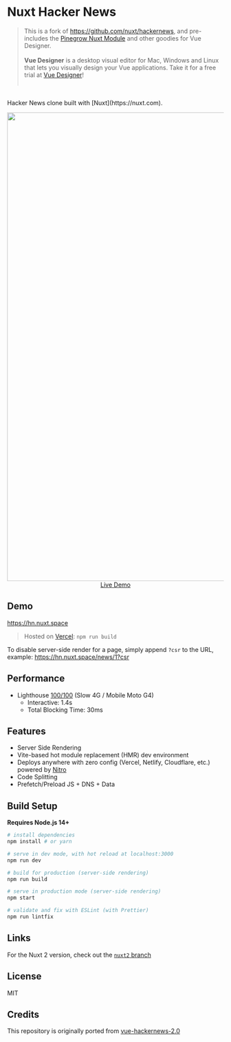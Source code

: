 # Nuxt Hacker News

> This is a fork of https://github.com/nuxt/hackernews, and pre-includes the [Pinegrow Nuxt Module](https://www.npmjs.com/package/@pinegrow/nuxt-module) and other goodies for Vue Designer.<br><br>**Vue Designer** is a desktop visual editor for Mac, Windows and Linux that lets you visually design your Vue applications. Take it for a free trial at [Vue Designer](https://pinegrow.com/vue-designer)!<br><br>

<br>
Hacker News clone built with [Nuxt](https://nuxt.com).

<p align="center">
  <a href="https://hn.nuxt.space" target="_blank">
    <img width="1090" src="https://hn.nuxt.space/cover.jpg">
    <br>
    Live Demo
  </a>
</p>

## Demo

https://hn.nuxt.space

> Hosted on [Vercel](https://vercel.com/): `npm run build`

To disable server-side render for a page, simply append `?csr` to the URL, example: https://hn.nuxt.space/news/1?csr

## Performance

- Lighthouse [100/100](https://pagespeed.web.dev/report?url=https%3A%2F%2Fhackernews-git-nuxt3-nuxt-js.vercel.app%2Fnews%2F1) (Slow 4G / Mobile Moto G4)
  - Interactive: 1.4s
  - Total Blocking Time: 30ms

## Features

- Server Side Rendering
- Vite-based hot module replacement (HMR) dev environment
- Deploys anywhere with zero config (Vercel, Netlify, Cloudflare, etc.) powered by [Nitro](https://github.com/unjs/nitro)
- Code Splitting
- Prefetch/Preload JS + DNS + Data

## Build Setup

**Requires Node.js 14+**

```bash
# install dependencies
npm install # or yarn

# serve in dev mode, with hot reload at localhost:3000
npm run dev

# build for production (server-side rendering)
npm run build

# serve in production mode (server-side rendering)
npm start

# validate and fix with ESLint (with Prettier)
npm run lintfix
```

## Links

For the Nuxt 2 version, check out the [`nuxt2` branch](https://github.com/nuxt/hackernews/tree/nuxt2)

## License

MIT

## Credits

This repository is originally ported from [vue-hackernews-2.0](https://github.com/vuejs/vue-hackernews-2.0)
